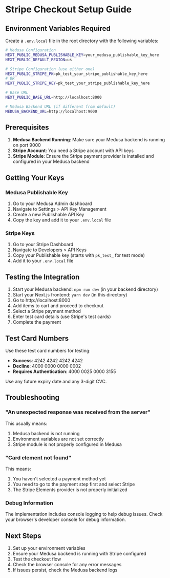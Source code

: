 # Stripe Checkout Setup Guide

## Environment Variables Required

Create a `.env.local` file in the root directory with the following variables:

```bash
# Medusa Configuration
NEXT_PUBLIC_MEDUSA_PUBLISHABLE_KEY=your_medusa_publishable_key_here
NEXT_PUBLIC_DEFAULT_REGION=us

# Stripe Configuration (use either one)
NEXT_PUBLIC_STRIPE_PK=pk_test_your_stripe_publishable_key_here
# OR
NEXT_PUBLIC_STRIPE_KEY=pk_test_your_stripe_publishable_key_here

# Base URL
NEXT_PUBLIC_BASE_URL=http://localhost:8000

# Medusa Backend URL (if different from default)
MEDUSA_BACKEND_URL=http://localhost:9000
```

## Prerequisites

1. **Medusa Backend Running**: Make sure your Medusa backend is running on port 9000
2. **Stripe Account**: You need a Stripe account with API keys
3. **Stripe Module**: Ensure the Stripe payment provider is installed and configured in your Medusa backend

## Getting Your Keys

### Medusa Publishable Key
1. Go to your Medusa Admin dashboard
2. Navigate to Settings > API Key Management
3. Create a new Publishable API Key
4. Copy the key and add it to your `.env.local` file

### Stripe Keys
1. Go to your Stripe Dashboard
2. Navigate to Developers > API Keys
3. Copy your Publishable key (starts with `pk_test_` for test mode)
4. Add it to your `.env.local` file

## Testing the Integration

1. Start your Medusa backend: `npm run dev` (in your backend directory)
2. Start your Next.js frontend: `yarn dev` (in this directory)
3. Go to http://localhost:8000
4. Add items to cart and proceed to checkout
5. Select a Stripe payment method
6. Enter test card details (use Stripe's test cards)
7. Complete the payment

## Test Card Numbers

Use these test card numbers for testing:

- **Success**: 4242 4242 4242 4242
- **Decline**: 4000 0000 0000 0002
- **Requires Authentication**: 4000 0025 0000 3155

Use any future expiry date and any 3-digit CVC.

## Troubleshooting

### "An unexpected response was received from the server"
This usually means:
1. Medusa backend is not running
2. Environment variables are not set correctly
3. Stripe module is not properly configured in Medusa

### "Card element not found"
This means:
1. You haven't selected a payment method yet
2. You need to go to the payment step first and select Stripe
3. The Stripe Elements provider is not properly initialized

### Debug Information
The implementation includes console logging to help debug issues. Check your browser's developer console for debug information.

## Next Steps

1. Set up your environment variables
2. Ensure your Medusa backend is running with Stripe configured
3. Test the checkout flow
4. Check the browser console for any error messages
5. If issues persist, check the Medusa backend logs
